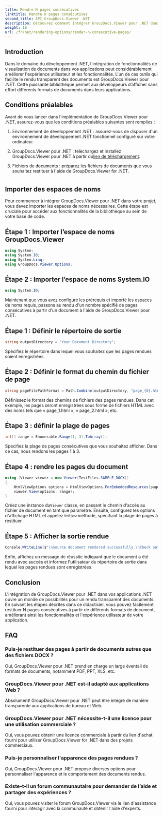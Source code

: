 ```yaml
---
title: Rendre N pages consécutives
linktitle: Rendre N pages consécutives
second_title: API GroupDocs.Viewer .NET
description: Découvrez comment intégrer GroupDocs.Viewer pour .NET dans vos applications pour restituer sans effort des documents comportant N pages consécutives.
weight: 16
url: /fr/net/rendering-options/render-n-consecutive-pages/
---
```

## Introduction
Dans le domaine du développement .NET, l'intégration de fonctionnalités de visualisation de documents dans vos applications peut considérablement améliorer l'expérience utilisateur et les fonctionnalités. L'un de ces outils qui facilite le rendu transparent des documents est GroupDocs.Viewer pour .NET. Cette puissante bibliothèque permet aux développeurs d’afficher sans effort différents formats de documents dans leurs applications.
## Conditions préalables
Avant de vous lancer dans l'implémentation de GroupDocs.Viewer pour .NET, assurez-vous que les conditions préalables suivantes sont remplies :
1. Environnement de développement .NET : assurez-vous de disposer d'un environnement de développement .NET fonctionnel configuré sur votre ordinateur.
  
2.  GroupDocs.Viewer pour .NET : téléchargez et installez GroupDocs.Viewer pour .NET à partir du[lien de téléchargement](https://releases.groupdocs.com/viewer/net/).
3. Fichiers de documents : préparez les fichiers de documents que vous souhaitez restituer à l'aide de GroupDocs.Viewer for .NET.
#
## Importer des espaces de noms
Pour commencer à intégrer GroupDocs.Viewer pour .NET dans votre projet, vous devez importer les espaces de noms nécessaires. Cette étape est cruciale pour accéder aux fonctionnalités de la bibliothèque au sein de votre base de code.
## Étape 1 : Importer l’espace de noms GroupDocs.Viewer
```csharp
using System;
using System.IO;
using System.Linq;
using GroupDocs.Viewer.Options;
```
## Étape 2 : Importer l’espace de noms System.IO
```csharp
using System.IO;
```

Maintenant que vous avez configuré les prérequis et importé les espaces de noms requis, passons au rendu d'un nombre spécifié de pages consécutives à partir d'un document à l'aide de GroupDocs.Viewer pour .NET.
## Étape 1 : Définir le répertoire de sortie
```csharp
string outputDirectory = "Your Document Directory";
```
Spécifiez le répertoire dans lequel vous souhaitez que les pages rendues soient enregistrées.
## Étape 2 : Définir le format du chemin du fichier de page
```csharp
string pageFilePathFormat = Path.Combine(outputDirectory, "page_{0}.html");
```
Définissez le format des chemins de fichiers des pages rendues. Dans cet exemple, les pages seront enregistrées sous forme de fichiers HTML avec des noms tels que « page_1.html », « page_2.html », etc.
## Étape 3 : définir la plage de pages
```csharp
int[] range = Enumerable.Range(1, 3).ToArray();
```
Spécifiez la plage de pages consécutives que vous souhaitez afficher. Dans ce cas, nous rendons les pages 1 à 3.
## Étape 4 : rendre les pages du document
```csharp
using (Viewer viewer = new Viewer(TestFiles.SAMPLE_DOCX))
{
    HtmlViewOptions options = HtmlViewOptions.ForEmbeddedResources(pageFilePathFormat);
    viewer.View(options, range);
}
```
 Créez une instance du`Viewer` classe, en passant le chemin d'accès au fichier de document en tant que paramètre. Ensuite, configurez les options d'affichage HTML et appelez le`View` méthode, spécifiant la plage de pages à restituer.
## Étape 5 : Afficher la sortie rendue
```csharp
Console.WriteLine($"\nSource document rendered successfully.\nCheck output in {outputDirectory}.");
```
Enfin, affichez un message de réussite indiquant que le document a été rendu avec succès et informez l'utilisateur du répertoire de sortie dans lequel les pages rendues sont enregistrées.

## Conclusion
L'intégration de GroupDocs.Viewer pour .NET dans vos applications .NET ouvre un monde de possibilités pour un rendu transparent des documents. En suivant les étapes décrites dans ce didacticiel, vous pouvez facilement restituer N pages consécutives à partir de différents formats de document, améliorant ainsi les fonctionnalités et l'expérience utilisateur de votre application.
## FAQ
### Puis-je restituer des pages à partir de documents autres que des fichiers DOCX ?
Oui, GroupDocs.Viewer pour .NET prend en charge un large éventail de formats de documents, notamment PDF, PPT, XLS, etc.
### GroupDocs.Viewer pour .NET est-il adapté aux applications Web ?
Absolument! GroupDocs.Viewer pour .NET peut être intégré de manière transparente aux applications de bureau et Web.
### GroupDocs.Viewer pour .NET nécessite-t-il une licence pour une utilisation commerciale ?
Oui, vous pouvez obtenir une licence commerciale à partir du lien d'achat fourni pour utiliser GroupDocs.Viewer for .NET dans des projets commerciaux.
### Puis-je personnaliser l'apparence des pages rendues ?
Oui, GroupDocs.Viewer pour .NET propose diverses options pour personnaliser l'apparence et le comportement des documents rendus.
### Existe-t-il un forum communautaire pour demander de l’aide et partager des expériences ?
Oui, vous pouvez visiter le forum GroupDocs.Viewer via le lien d'assistance fourni pour interagir avec la communauté et obtenir l'aide d'experts.
